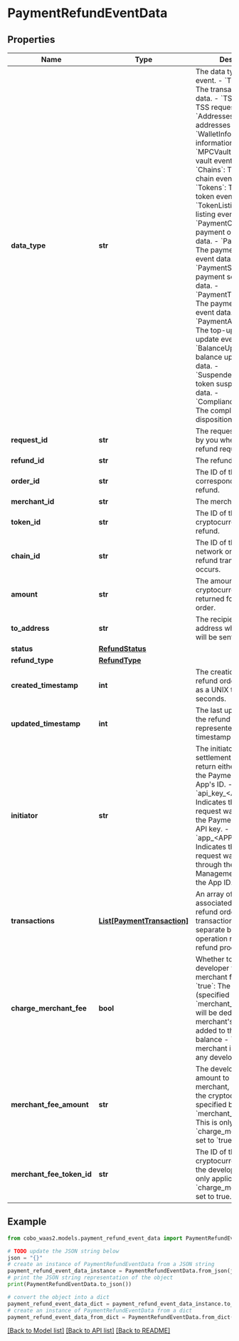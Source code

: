 # PaymentRefundEventData


## Properties

Name | Type | Description | Notes
------------ | ------------- | ------------- | -------------
**data_type** | **str** |  The data type of the event. - &#x60;Transaction&#x60;: The transaction event data. - &#x60;TSSRequest&#x60;: The TSS request event data. - &#x60;Addresses&#x60;: The addresses event data. - &#x60;WalletInfo&#x60;: The wallet information event data. - &#x60;MPCVault&#x60;: The MPC vault event data. - &#x60;Chains&#x60;: The enabled chain event data. - &#x60;Tokens&#x60;: The enabled token event data. - &#x60;TokenListing&#x60;: The token listing event data.        - &#x60;PaymentOrder&#x60;: The payment order event data. - &#x60;PaymentRefund&#x60;: The payment refund event data. - &#x60;PaymentSettlement&#x60;: The payment settlement event data. - &#x60;PaymentTransaction&#x60;: The payment transaction event data. - &#x60;PaymentAddressUpdate&#x60;: The top-up address update event data. - &#x60;BalanceUpdateInfo&#x60;: The balance update event data. - &#x60;SuspendedToken&#x60;: The token suspension event data. - &#x60;ComplianceDisposition&#x60;: The compliance disposition event data. | 
**request_id** | **str** | The request ID provided by you when creating the refund request. | [optional] 
**refund_id** | **str** | The refund order ID. | 
**order_id** | **str** | The ID of the pay-in order corresponding to this refund. | [optional] 
**merchant_id** | **str** | The merchant ID. | [optional] 
**token_id** | **str** | The ID of the cryptocurrency used for refund. | 
**chain_id** | **str** | The ID of the blockchain network on which the refund transaction occurs. | 
**amount** | **str** | The amount in cryptocurrency to be returned for this refund order. | 
**to_address** | **str** | The recipient&#39;s wallet address where the refund will be sent. | 
**status** | [**RefundStatus**](RefundStatus.md) |  | 
**refund_type** | [**RefundType**](RefundType.md) |  | [optional] 
**created_timestamp** | **int** | The creation time of the refund order, represented as a UNIX timestamp in seconds. | [optional] 
**updated_timestamp** | **int** | The last update time of the refund order, represented as a UNIX timestamp in seconds. | [optional] 
**initiator** | **str** |  The initiator of this settlement request. Can return either an API key or the Payment Management App&#39;s ID.  - Format &#x60;api_key_&lt;API_KEY&gt;&#x60;: Indicates the settlement request was initiated via the Payment API using the API key. - Format &#x60;app_&lt;APP_ID&gt;&#x60;: Indicates the settlement request was initiated through the Payment Management App using the App ID.  | [optional] 
**transactions** | [**List[PaymentTransaction]**](PaymentTransaction.md) | An array of transactions associated with this refund order. Each transaction represents a separate blockchain operation related to the refund process. | [optional] 
**charge_merchant_fee** | **bool** | Whether to charge developer fee to the merchant for the refund.    - &#x60;true&#x60;: The fee amount (specified in &#x60;merchant_fee_amount&#x60;) will be deducted from the merchant&#39;s balance and added to the developer&#39;s balance    - &#x60;false&#x60;: The merchant is not charged any developer fee.  | [optional] 
**merchant_fee_amount** | **str** | The developer fee amount to charge the merchant, denominated in the cryptocurrency specified by &#x60;merchant_fee_token_id&#x60;. This is only applicable if &#x60;charge_merchant_fee&#x60; is set to &#x60;true&#x60;. | [optional] 
**merchant_fee_token_id** | **str** | The ID of the cryptocurrency used for the developer fee. This is only applicable if &#x60;charge_merchant_fee&#x60; is set to true. | [optional] 

## Example

```python
from cobo_waas2.models.payment_refund_event_data import PaymentRefundEventData

# TODO update the JSON string below
json = "{}"
# create an instance of PaymentRefundEventData from a JSON string
payment_refund_event_data_instance = PaymentRefundEventData.from_json(json)
# print the JSON string representation of the object
print(PaymentRefundEventData.to_json())

# convert the object into a dict
payment_refund_event_data_dict = payment_refund_event_data_instance.to_dict()
# create an instance of PaymentRefundEventData from a dict
payment_refund_event_data_from_dict = PaymentRefundEventData.from_dict(payment_refund_event_data_dict)
```
[[Back to Model list]](../README.md#documentation-for-models) [[Back to API list]](../README.md#documentation-for-api-endpoints) [[Back to README]](../README.md)


